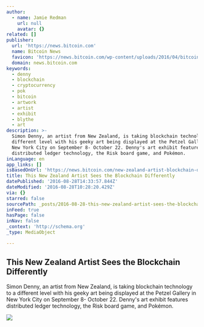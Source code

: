 ```yaml
---
author:
  - name: Jamie Redman
    url: null
    avatar: {}
related: []
publisher:
  url: 'https://news.bitcoin.com'
  name: Bitcoin News
  favicon: 'https://news.bitcoin.com/wp-content/uploads/2016/04/bitcoin_fav.png'
  domain: news.bitcoin.com
keywords:
  - denny
  - blockchain
  - cryptocurrency
  - pok
  - bitcoin
  - artwork
  - artist
  - exhibit
  - blythe
  - art
description: >-
  Simon Denny, an artist from New Zealand, is taking blockchain technology to a
  different level with his geeky art being displayed at the Petzel Gallery in
  New York City on September 8- October 22. Denny's art exhibit features
  distributed ledger technology, the Risk board game, and Pokémon.
inLanguage: en
app_links: []
isBasedOnUrl: 'https://news.bitcoin.com/new-zealand-artist-blockchain-different/'
title: This New Zealand Artist Sees the Blockchain Differently
datePublished: '2016-08-28T14:33:57.844Z'
dateModified: '2016-08-28T10:28:20.429Z'
via: {}
starred: false
sourcePath: _posts/2016-08-28-this-new-zealand-artist-sees-the-blockchain-differently.md
inFeed: true
hasPage: false
inNav: false
_context: 'http://schema.org'
_type: MediaObject

---
```

<article style=""><h1>This New Zealand Artist Sees the Blockchain Differently</h1><p>Simon Denny, an artist from New Zealand, is taking blockchain technology to a different level with his geeky art being displayed at the Petzel Gallery in New York City on September 8- October 22. Denny's art exhibit features distributed ledger technology, the Risk board game, and Pokémon.</p><img src="https://news.bitcoin.com/wp-content/uploads/2016/08/BB9_Simon_Denny_03-1024x607.jpg" /></article>